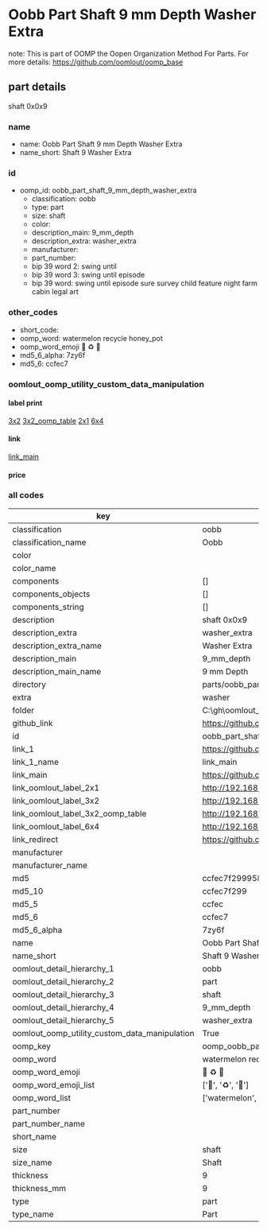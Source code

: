 # Oobb Part Shaft 9 mm Depth Washer Extra  

note: This is part of OOMP the Oopen Organization Method For Parts. For more details: https://github.com/oomlout/oomp_base

##  part details
  



shaft 0x0x9



### name
* name: Oobb Part Shaft 9 mm Depth Washer Extra
* name_short: Shaft 9 Washer Extra
### id
* oomp_id: oobb_part_shaft_9_mm_depth_washer_extra
  * classification: oobb
  * type: part
  * size: shaft
  * color: 
  * description_main: 9_mm_depth
  * description_extra: washer_extra
  * manufacturer: 
  * part_number: 
  * bip 39 word 2: swing until
  * bip 39 word 3: swing until episode
  * bip 39 word: swing until episode sure survey child feature night farm cabin legal art

### other_codes
* short_code: 
* oomp_word: watermelon recycle honey_pot
* oomp_word_emoji :watermelon: :recycle: :honey_pot:
* md5_6_alpha: 7zy6f
* md5_6: ccfec7






### oomlout_oomp_utility_custom_data_manipulation
#### label print
[3x2](http://192.168.1.245:1112/?label=oomp%207zy6f)
[3x2_oomp_table](http://192.168.1.108:1112/?label=oomp%207zy6f)
[2x1](http://192.168.1.242:1112/?label=oomp%207zy6f)
[6x4](http://192.168.1.55:1112/?label=oomp%207zy6f)    

#### link

[link_main](https://github.com/oomlout/oomlout_oobb_version_4_generated_parts/tree/main/navigation_oomp/oobb/part/shaft/9_mm_depth/washer_extra/part)                              

#### price







### all codes 
| key | value |  
| --- | --- |  
| classification | oobb |  
| classification_name | Oobb |  
| color |  |  
| color_name |  |  
| components | [] |  
| components_objects | [] |  
| components_string | [] |  
| description | shaft 0x0x9 |  
| description_extra | washer_extra |  
| description_extra_name | Washer Extra |  
| description_main | 9_mm_depth |  
| description_main_name | 9 mm Depth |  
| directory | parts/oobb_part_shaft_9_mm_depth_washer_extra |  
| extra | washer |  
| folder | C:\gh\oomlout_oobb_version_4_generated_parts\parts\oobb_part_shaft_9_mm_depth_washer_extra |  
| github_link | https://github.com/oomlout/oomlout_oomp_part_src/tree/main/parts/oobb_part_shaft_9_mm_depth_washer_extra |  
| id | oobb_part_shaft_9_mm_depth_washer_extra |  
| link_1 | https://github.com/oomlout/oomlout_oobb_version_4_generated_parts/tree/main/navigation_oomp/oobb/part/shaft/9_mm_depth/washer_extra/part |  
| link_1_name | link_main |  
| link_main | https://github.com/oomlout/oomlout_oobb_version_4_generated_parts/tree/main/navigation_oomp/oobb/part/shaft/9_mm_depth/washer_extra/part |  
| link_oomlout_label_2x1 | http://192.168.1.242:1112/?label=oomp%207zy6f |  
| link_oomlout_label_3x2 | http://192.168.1.245:1112/?label=oomp%207zy6f |  
| link_oomlout_label_3x2_oomp_table | http://192.168.1.108:1112/?label=oomp%207zy6f |  
| link_oomlout_label_6x4 | http://192.168.1.55:1112/?label=oomp%207zy6f |  
| link_redirect | https://github.com/oomlout/oomlout_oobb_version_4_generated_parts/tree/main/parts/oobb_shaft_09_ex_washer |  
| manufacturer |  |  
| manufacturer_name |  |  
| md5 | ccfec7f299958a849fed5da097fb8ee0 |  
| md5_10 | ccfec7f299 |  
| md5_5 | ccfec |  
| md5_6 | ccfec7 |  
| md5_6_alpha | 7zy6f |  
| name | Oobb Part Shaft 9 mm Depth Washer Extra |  
| name_short | Shaft 9 Washer Extra |  
| oomlout_detail_hierarchy_1 | oobb |  
| oomlout_detail_hierarchy_2 | part |  
| oomlout_detail_hierarchy_3 | shaft |  
| oomlout_detail_hierarchy_4 | 9_mm_depth |  
| oomlout_detail_hierarchy_5 | washer_extra |  
| oomlout_oomp_utility_custom_data_manipulation | True |  
| oomp_key | oomp_oobb_part_shaft_9_mm_depth_washer_extra |  
| oomp_word | watermelon recycle honey_pot |  
| oomp_word_emoji | :watermelon: :recycle: :honey_pot: |  
| oomp_word_emoji_list | [':watermelon:', ':recycle:', ':honey_pot:'] |  
| oomp_word_list | ['watermelon', 'recycle', 'honey_pot'] |  
| part_number |  |  
| part_number_name |  |  
| short_name |  |  
| size | shaft |  
| size_name | Shaft |  
| thickness | 9 |  
| thickness_mm | 9 |  
| type | part |  
| type_name | Part |  
